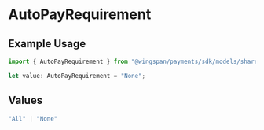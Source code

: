 # AutoPayRequirement

## Example Usage

```typescript
import { AutoPayRequirement } from "@wingspan/payments/sdk/models/shared";

let value: AutoPayRequirement = "None";
```

## Values

```typescript
"All" | "None"
```